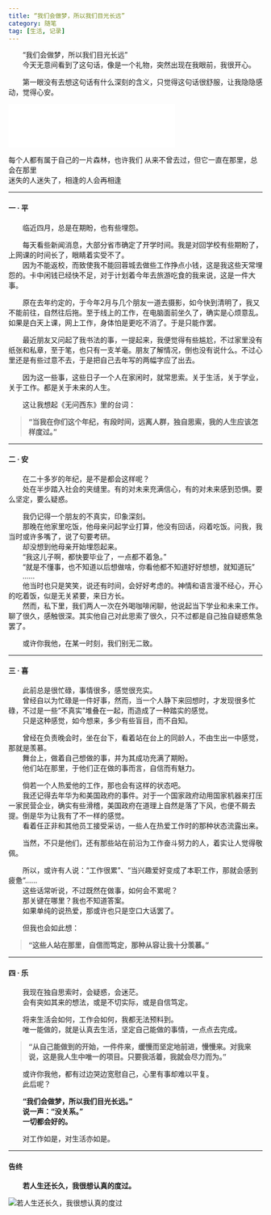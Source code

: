 ```yaml
---
title: “我们会做梦，所以我们目光长远”
category: 随笔
tag: [生活, 记录]
---
```


&emsp;&emsp;“我们会做梦，所以我们目光长远”<br>
&emsp;&emsp;今天无意间看到了这句话，像是一个礼物，突然出现在我眼前，我很开心。<br>

&emsp;&emsp;第一眼没有去想这句话有什么深刻的含义，只觉得这句话很舒服，让我隐隐感动，觉得心安。<br>

<iframe frameborder="no" border="0" marginwidth="0" marginheight="0" width=330 height=86 src="//music.163.com/outchain/player?type=2&id=4899152&auto=0&height=66"></iframe>

每个人都有属于自己的一片森林，也许我们 从来不曾去过，但它一直在那里，总会在那里<br>
迷失的人迷失了，相逢的人会再相逢<br>



----------

#### 一 · 平
&emsp;&emsp;临近四月，总是在期盼，也有些埋怨。<br>

&emsp;&emsp;每天看些新闻消息，大部分省市确定了开学时间。我是对回学校有些期盼了，上网课的时间长了，眼睛着实受不了。<br>
&emsp;&emsp;因为不能返校，而致使我不能回蓉城去做些工作挣点小钱，这是我这些天常埋怨的。卡中闲钱已经快不足，对于计划着今年去旅游吃食的我来说，这是一件大事。<br>

&emsp;&emsp;原在去年约定的，于今年2月与几个朋友一道去摄影，如今快到清明了，我又不能前往，自然往后拖。至于线上的工作，在电脑面前坐久了，确实是心烦意乱。如果是白天上课，网上工作，身体怕是更吃不消了。于是只能作罢。<br>

&emsp;&emsp;最近朋友又问起了我书法的事，一提起来，我便觉得有些尴尬，不过家里没有纸张和私章，至于笔，也只有一支羊毫。朋友了解情况，倒也没有说什么。不过心里还是有些过意不去，于是把自己去年写的两幅字应了出去。<br>

&emsp;&emsp;因为这一些事，这些日子一个人在家闲时，就常思索。关于生活，关于学业，关于工作。都是关于未来的人生。<br>

&emsp;&emsp;这让我想起《无问西东》里的台词：<br>
>**“当我在你们这个年纪，有段时间，远离人群，独自思索，我的人生应该怎样度过。”**


----------

#### 二 · 安
&emsp;&emsp;在二十多岁的年纪，是不是都会这样呢？<br>
&emsp;&emsp;处在半步踏入社会的夹缝里。有的对未来充满信心，有的对未来感到恐惧。要么坚定，要么疑惑。<br>

&emsp;&emsp;我仍记得一个朋友的不真实，印象深刻。<br>
&emsp;&emsp;那晚在他家里吃饭，他母亲问起学业打算，他没有回话，闷着吃饭。问我，我当时或许多嘴了，说了句要考研。<br>
&emsp;&emsp;却没想到他母亲开始埋怨起来。<br>
&emsp;&emsp;“我这儿子啊，都快要毕业了，一点都不着急。”<br>
&emsp;&emsp;“就是不懂事，也不知道以后想做啥，你看他都不知道好好想想，就知道玩”<br>
&emsp;&emsp;……<br>
&emsp;&emsp;他当时也只是笑笑，说还有时间，会好好考虑的。神情和语言漫不经心，开心的吃着饭，似是无关紧要，来日方长。<br>
&emsp;&emsp;然而，私下里，我们两人一次在外喝咖啡闲聊，他说起当下学业和未来工作。聊了很久，感触很深。其实他自己对此思索了很久，只不过都是自己独自疑惑焦急罢了。<br>

&emsp;&emsp;或许你我他，在某一时刻，我们别无二致。<br>


----------

#### 三 · 喜
&emsp;&emsp;此前总是很忙碌，事情很多，感觉很充实。<br>
&emsp;&emsp;曾经自以为忙碌是一件好事，然而，当一个人静下来回想时，才发现很多忙碌，不过是一些“不真实”堆叠在一起，而造成了一种踏实的感觉。<br>
&emsp;&emsp;只是这种感觉，如今想来，多少有些盲目，而不自知。<br>

&emsp;&emsp;曾经在负责晚会时，坐在台下，看着站在台上的同龄人，不由生出一中感觉，那就是羡慕。<br>
&emsp;&emsp;舞台上，做着自己想做的事，并为其成功充满了期盼。<br>
&emsp;&emsp;他们站在那里，于他们正在做的事而言，自信而有魅力。<br>

&emsp;&emsp;倘若一个人热爱他的工作，那也会有这样的状态吧。<br>
&emsp;&emsp;我还记得去年华为和美国政府的事件。对于一个国家政府动用国家机器来打压一家民营企业，确实有些滑稽，美国政府在道理上自然是落了下风，也便不屑去提。倒是华为让我有了不一样的感觉。<br>
&emsp;&emsp;看着任正非和其他员工接受采访，一些人在热爱工作时的那种状态流露出来。<br>

&emsp;&emsp;当然，不只是他们，还有那些站在前沿为工作奋斗努力的人，着实让人觉得敬佩。<br>

&emsp;&emsp;所以，或许有人说：“工作很累”、“当兴趣爱好变成了本职工作，那就会感到疲惫”……<br>
&emsp;&emsp;这些话常听说，不过既然在做事，如何会不累呢？<br>
&emsp;&emsp;那关键在哪里？我也不知道答案。<br>
&emsp;&emsp;如果单纯的说热爱，那或许也只是空口大话罢了。<br>

&emsp;&emsp;但我也会如此想：<br>
>**“这些人站在那里，自信而笃定，那种从容让我十分羡慕。”**<br>


----------

#### 四 · 乐
&emsp;&emsp;我现在独自思索时，会疑惑，会迷茫。<br>
&emsp;&emsp;会有突如其来的想法，或是不切实际，或是自信笃定。<br>

&emsp;&emsp;将来生活会如何，工作会如何，我都无法预料到。<br>
&emsp;&emsp;唯一能做的，就是认真去生活，坚定自己能做的事情，一点点去完成。<br>

>**“从自己能做到的开始，一件件来，缓慢而坚定地前进，慢慢来。对我来说，这是我人生中唯一的项目。只要我活着，我就会尽力而为。”**<br>

&emsp;&emsp;或许你我他，都有过边哭边宽慰自己，心里有事却难以平复。<br>
&emsp;&emsp;此后呢？<br>

&emsp;&emsp;**“我们会做梦，所以我们目光长远。”**<br>
&emsp;&emsp;**说一声：“没关系。”**<br>
&emsp;&emsp;**一切都会好的。**<br>

&emsp;&emsp;对工作如是，对生活亦如是。<br>

----------

#### 告终
&emsp;&emsp;**若人生还长久，我很想认真的度过。**<br>

![若人生还长久，我很想认真的度过](https://pic-cdn.sukiu.net/2020/03/29/IMG_20200329_190503.png)